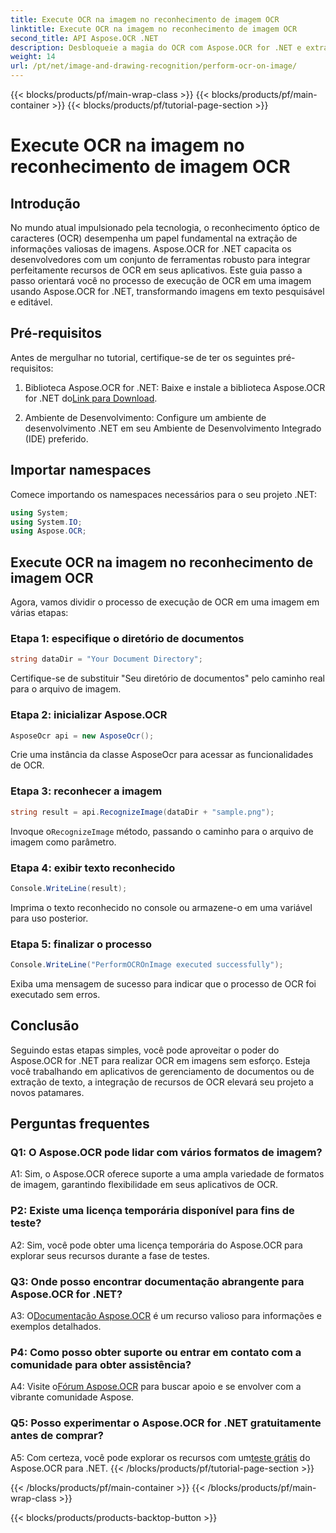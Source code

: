```yaml
---
title: Execute OCR na imagem no reconhecimento de imagem OCR
linktitle: Execute OCR na imagem no reconhecimento de imagem OCR
second_title: API Aspose.OCR .NET
description: Desbloqueie a magia do OCR com Aspose.OCR for .NET e extraia texto de imagens sem esforço. Explore o tutorial para uma integração perfeita.
weight: 14
url: /pt/net/image-and-drawing-recognition/perform-ocr-on-image/
---
```


{{< blocks/products/pf/main-wrap-class >}}
{{< blocks/products/pf/main-container >}}
{{< blocks/products/pf/tutorial-page-section >}}

# Execute OCR na imagem no reconhecimento de imagem OCR

## Introdução

No mundo atual impulsionado pela tecnologia, o reconhecimento óptico de caracteres (OCR) desempenha um papel fundamental na extração de informações valiosas de imagens. Aspose.OCR for .NET capacita os desenvolvedores com um conjunto de ferramentas robusto para integrar perfeitamente recursos de OCR em seus aplicativos. Este guia passo a passo orientará você no processo de execução de OCR em uma imagem usando Aspose.OCR for .NET, transformando imagens em texto pesquisável e editável.

## Pré-requisitos

Antes de mergulhar no tutorial, certifique-se de ter os seguintes pré-requisitos:

1.  Biblioteca Aspose.OCR for .NET: Baixe e instale a biblioteca Aspose.OCR for .NET do[Link para Download](https://releases.aspose.com/ocr/net/).

2. Ambiente de Desenvolvimento: Configure um ambiente de desenvolvimento .NET em seu Ambiente de Desenvolvimento Integrado (IDE) preferido.

## Importar namespaces

Comece importando os namespaces necessários para o seu projeto .NET:

```csharp
using System;
using System.IO;
using Aspose.OCR;
```

## Execute OCR na imagem no reconhecimento de imagem OCR

Agora, vamos dividir o processo de execução de OCR em uma imagem em várias etapas:

### Etapa 1: especifique o diretório de documentos

```csharp
string dataDir = "Your Document Directory";
```

Certifique-se de substituir "Seu diretório de documentos" pelo caminho real para o arquivo de imagem.

### Etapa 2: inicializar Aspose.OCR

```csharp
AsposeOcr api = new AsposeOcr();
```

Crie uma instância da classe AsposeOcr para acessar as funcionalidades de OCR.

### Etapa 3: reconhecer a imagem

```csharp
string result = api.RecognizeImage(dataDir + "sample.png");
```

 Invoque o`RecognizeImage` método, passando o caminho para o arquivo de imagem como parâmetro.

### Etapa 4: exibir texto reconhecido

```csharp
Console.WriteLine(result);
```

Imprima o texto reconhecido no console ou armazene-o em uma variável para uso posterior.

### Etapa 5: finalizar o processo

```csharp
Console.WriteLine("PerformOCROnImage executed successfully");
```

Exiba uma mensagem de sucesso para indicar que o processo de OCR foi executado sem erros.

## Conclusão

Seguindo estas etapas simples, você pode aproveitar o poder do Aspose.OCR for .NET para realizar OCR em imagens sem esforço. Esteja você trabalhando em aplicativos de gerenciamento de documentos ou de extração de texto, a integração de recursos de OCR elevará seu projeto a novos patamares.

## Perguntas frequentes

### Q1: O Aspose.OCR pode lidar com vários formatos de imagem?

A1: Sim, o Aspose.OCR oferece suporte a uma ampla variedade de formatos de imagem, garantindo flexibilidade em seus aplicativos de OCR.

### P2: Existe uma licença temporária disponível para fins de teste?

A2: Sim, você pode obter uma licença temporária do Aspose.OCR para explorar seus recursos durante a fase de testes.

### Q3: Onde posso encontrar documentação abrangente para Aspose.OCR for .NET?

 A3: O[Documentação Aspose.OCR](https://reference.aspose.com/ocr/net/) é um recurso valioso para informações e exemplos detalhados.

### P4: Como posso obter suporte ou entrar em contato com a comunidade para obter assistência?

 A4: Visite o[Fórum Aspose.OCR](https://forum.aspose.com/c/ocr/16) para buscar apoio e se envolver com a vibrante comunidade Aspose.

### Q5: Posso experimentar o Aspose.OCR for .NET gratuitamente antes de comprar?

 A5: Com certeza, você pode explorar os recursos com um[teste grátis](https://releases.aspose.com/) do Aspose.OCR para .NET.
{{< /blocks/products/pf/tutorial-page-section >}}

{{< /blocks/products/pf/main-container >}}
{{< /blocks/products/pf/main-wrap-class >}}

{{< blocks/products/products-backtop-button >}}
